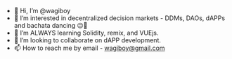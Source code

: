 - 👋 Hi, I’m @wagiboy
- 👀 I’m interested in decentralized decision markets - DDMs, DAOs, dAPPs and bachata dancing 😉💃
- 🌱 I’m ALWAYS learning Solidity, remix, and VUEjs. 
- 💞️ I’m looking to collaborate on dAPP development.
- 📫 How to reach me by email - wagiboy@gmail.com

<!---
wagiboy/wagiboy is a ✨ special ✨ repository because its `README.md` (this file) appears on your GitHub profile.
You can click the Preview link to take a look at your changes.
--->
